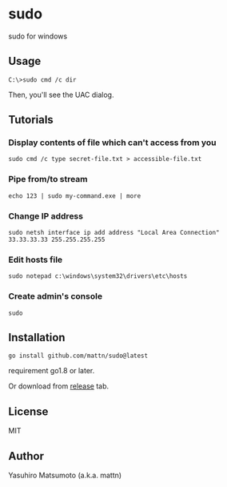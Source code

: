 # sudo

sudo for windows

## Usage

```
C:\>sudo cmd /c dir
```

Then, you'll see the UAC dialog.

## Tutorials

### Display contents of file which can't access from you

```
sudo cmd /c type secret-file.txt > accessible-file.txt
```

### Pipe from/to stream

```
echo 123 | sudo my-command.exe | more
```

### Change IP address

```
sudo netsh interface ip add address "Local Area Connection" 33.33.33.33 255.255.255.255
```

### Edit hosts file

```
sudo notepad c:\windows\system32\drivers\etc\hosts
```

### Create admin's console

```
sudo
```

## Installation

```
go install github.com/mattn/sudo@latest
```

requirement go1.8 or later.

Or download from [release](https://github.com/mattn/sudo/releases) tab.

## License

MIT

## Author

Yasuhiro Matsumoto (a.k.a. mattn)
